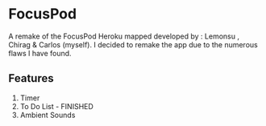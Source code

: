 # FocusPod
A remake of the FocusPod Heroku mapped developed by : Lemonsu , Chirag & Carlos (myself).
I decided to remake the app due to the numerous flaws I have found.

## Features 
1. Timer 
2. To Do List - FINISHED 
3. Ambient Sounds

